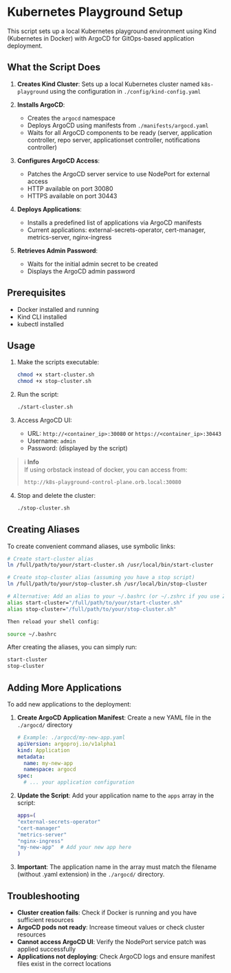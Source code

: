 # Kubernetes Playground Setup

This script sets up a local Kubernetes playground environment using Kind (Kubernetes in Docker) with ArgoCD for GitOps-based application deployment.

## What the Script Does

1. **Creates Kind Cluster**: Sets up a local Kubernetes cluster named `k8s-playground` using the configuration in `./config/kind-config.yaml`

2. **Installs ArgoCD**: 
   - Creates the `argocd` namespace
   - Deploys ArgoCD using manifests from `./manifests/argocd.yaml`
   - Waits for all ArgoCD components to be ready (server, application controller, repo server, applicationset controller, notifications controller)

3. **Configures ArgoCD Access**:
   - Patches the ArgoCD server service to use NodePort for external access
   - HTTP available on port 30080
   - HTTPS available on port 30443

4. **Deploys Applications**:
   - Installs a predefined list of applications via ArgoCD manifests
   - Current applications: external-secrets-operator, cert-manager, metrics-server, nginx-ingress

5. **Retrieves Admin Password**:
   - Waits for the initial admin secret to be created
   - Displays the ArgoCD admin password


## Prerequisites

- Docker installed and running
- Kind CLI installed
- kubectl installed

## Usage

1. Make the scripts executable:
   ```bash
   chmod +x start-cluster.sh
   chmod +x stop-cluster.sh
   ```

2. Run the script:
   ```bash
   ./start-cluster.sh
   ```

3. Access ArgoCD UI:
   - URL: `http://<container_ip>:30080` or `https://<container_ip>:30443`
   - Username: `admin`
   - Password: (displayed by the script)
  
> ℹ️ **Info**  
> If using orbstack instead of docker, you can access from:
> ```bash
> http://k8s-playground-control-plane.orb.local:30080
> ```

4. Stop and delete the cluster:
   ```bash
   ./stop-cluster.sh
   ```

## Creating Aliases

To create convenient command aliases, use symbolic links:

```bash
# Create start-cluster alias
ln /full/path/to/your/start-cluster.sh /usr/local/bin/start-cluster

# Create stop-cluster alias (assuming you have a stop script)
ln /full/path/to/your/stop-cluster.sh /usr/local/bin/stop-cluster

# Alternative: Add an alias to your ~/.bashrc (or ~/.zshrc if you use Zsh)
alias start-cluster="/full/path/to/your/start-cluster.sh"
alias stop-cluster="/full/path/to/your/stop-cluster.sh"

Then reload your shell config:

source ~/.bashrc
```

After creating the aliases, you can simply run:
```bash
start-cluster
stop-cluster
```

## Adding More Applications

To add new applications to the deployment:

1. **Create ArgoCD Application Manifest**: Create a new YAML file in the `./argocd/` directory
   ```yaml
   # Example: ./argocd/my-new-app.yaml
   apiVersion: argoproj.io/v1alpha1
   kind: Application
   metadata:
     name: my-new-app
     namespace: argocd
   spec:
     # ... your application configuration
   ```

2. **Update the Script**: Add your application name to the `apps` array in the script:
   ```bash
   apps=(
   "external-secrets-operator"
   "cert-manager"
   "metrics-server"
   "nginx-ingress"
   "my-new-app"  # Add your new app here
   )
   ```

3. **Important**: The application name in the array must match the filename (without .yaml extension) in the `./argocd/` directory.

## Troubleshooting

- **Cluster creation fails**: Check if Docker is running and you have sufficient resources
- **ArgoCD pods not ready**: Increase timeout values or check cluster resources
- **Cannot access ArgoCD UI**: Verify the NodePort service patch was applied successfully
- **Applications not deploying**: Check ArgoCD logs and ensure manifest files exist in the correct locations
